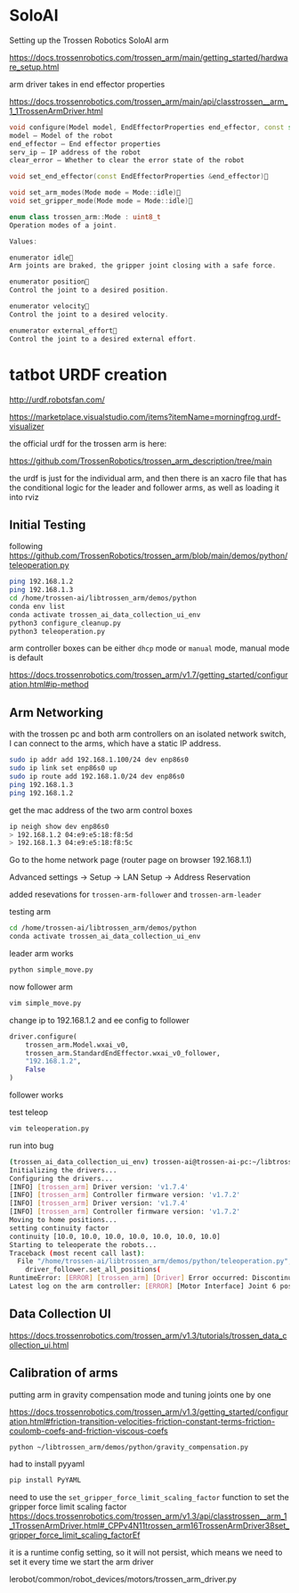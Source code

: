 # SoloAI

Setting up the Trossen Robotics SoloAI arm

https://docs.trossenrobotics.com/trossen_arm/main/getting_started/hardware_setup.html

arm driver takes in end effector properties

https://docs.trossenrobotics.com/trossen_arm/main/api/classtrossen__arm_1_1TrossenArmDriver.html

```cpp
void configure(Model model, EndEffectorProperties end_effector, const std::string serv_ip, bool clear_error)
model – Model of the robot
end_effector – End effector properties
serv_ip – IP address of the robot
clear_error – Whether to clear the error state of the robot
```

```cpp
void set_end_effector(const EndEffectorProperties &end_effector)
```

```cpp
void set_arm_modes(Mode mode = Mode::idle)
void set_gripper_mode(Mode mode = Mode::idle)

enum class trossen_arm::Mode : uint8_t
Operation modes of a joint.

Values:

enumerator idle
Arm joints are braked, the gripper joint closing with a safe force.

enumerator position
Control the joint to a desired position.

enumerator velocity
Control the joint to a desired velocity.

enumerator external_effort
Control the joint to a desired external effort.
```

# tatbot URDF creation

http://urdf.robotsfan.com/

https://marketplace.visualstudio.com/items?itemName=morningfrog.urdf-visualizer

the official urdf for the trossen arm is here:

https://github.com/TrossenRobotics/trossen_arm_description/tree/main

the urdf is just for the individual arm, and then there is an xacro file that has the conditional logic for the leader and follower arms, as well as loading it into rviz

## Initial Testing

following https://github.com/TrossenRobotics/trossen_arm/blob/main/demos/python/teleoperation.py

```bash
ping 192.168.1.2
ping 192.168.1.3
cd /home/trossen-ai/libtrossen_arm/demos/python
conda env list
conda activate trossen_ai_data_collection_ui_env
python3 configure_cleanup.py
python3 teleoperation.py
```

arm controller boxes can be either `dhcp` mode or `manual` mode, manual mode is default

https://docs.trossenrobotics.com/trossen_arm/v1.7/getting_started/configuration.html#ip-method

## Arm Networking

with the trossen pc and both arm controllers on an isolated network switch, I can connect to the arms, which have a static IP address.

```bash
sudo ip addr add 192.168.1.100/24 dev enp86s0
sudo ip link set enp86s0 up
sudo ip route add 192.168.1.0/24 dev enp86s0
ping 192.168.1.3
ping 192.168.1.2
```

get the mac address of the two arm control boxes

```bash
ip neigh show dev enp86s0
> 192.168.1.2 04:e9:e5:18:f8:5d
> 192.168.1.3 04:e9:e5:18:f8:5c
```

Go to the home network page (router page on browser 192.168.1.1)

Advanced settings -> Setup -> LAN Setup -> Address Reservation

added resevations for `trossen-arm-follower` and `trossen-arm-leader`

testing arm

```bash
cd /home/trossen-ai/libtrossen_arm/demos/python
conda activate trossen_ai_data_collection_ui_env
```

leader arm works

```bash
python simple_move.py
```

now follower arm

```bash
vim simple_move.py
```

change ip to 192.168.1.2 and ee config to follower

```python
driver.configure(
    trossen_arm.Model.wxai_v0,
    trossen_arm.StandardEndEffector.wxai_v0_follower,
    "192.168.1.2",
    False
)
```

follower works

test teleop

```bash
vim teleoperation.py
```

run into bug

```bash
(trossen_ai_data_collection_ui_env) trossen-ai@trossen-ai-pc:~/libtrossen_arm/demos/python$ python teleoperation.py 
Initializing the drivers...
Configuring the drivers...
[INFO] [trossen_arm] Driver version: 'v1.7.4'
[INFO] [trossen_arm] Controller firmware version: 'v1.7.2'
[INFO] [trossen_arm] Driver version: 'v1.7.4'
[INFO] [trossen_arm] Controller firmware version: 'v1.7.2'
Moving to home positions...
setting continuity factor
continuity [10.0, 10.0, 10.0, 10.0, 10.0, 10.0, 10.0]
Starting to teleoperate the robots...
Traceback (most recent call last):
  File "/home/trossen-ai/libtrossen_arm/demos/python/teleoperation.py", line 114, in <module>
    driver_follower.set_all_positions(
RuntimeError: [ERROR] [trossen_arm] [Driver] Error occurred: Discontinuous robot input received
Latest log on the arm controller: [ERROR] [Motor Interface] Joint 6 position discontinuity: 0.000000 -> 0.003285
```

## Data Collection UI

https://docs.trossenrobotics.com/trossen_arm/v1.3/tutorials/trossen_data_collection_ui.html

## Calibration of arms

putting arm in gravity compensation mode and tuning joints one by one

https://docs.trossenrobotics.com/trossen_arm/v1.3/getting_started/configuration.html#friction-transition-velocities-friction-constant-terms-friction-coulomb-coefs-and-friction-viscous-coefs

```bash
python ~/libtrossen_arm/demos/python/gravity_compensation.py
```

had to install pyyaml

```bash
pip install PyYAML
```

need to use the `set_gripper_force_limit_scaling_factor` function to set the gripper force limit scaling factor
https://docs.trossenrobotics.com/trossen_arm/v1.3/api/classtrossen__arm_1_1TrossenArmDriver.html#_CPPv4N11trossen_arm16TrossenArmDriver38set_gripper_force_limit_scaling_factorEf

it is a runtime config setting, so it will not persist, which means we need to set it every time we start the arm driver

lerobot/common/robot_devices/motors/trossen_arm_driver.py